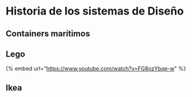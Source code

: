 # Historia de los sistemas de Diseño

## Containers marítimos

## Lego

{% embed url="https://www.youtube.com/watch?v=FG8ozYbqe-w" %}

## Ikea

